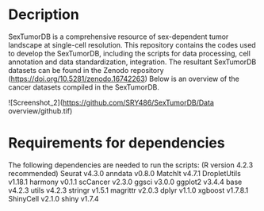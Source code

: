 # Decription
SexTumorDB is a comprehensive resource of sex-dependent tumor landscape at single-cell resolution. This repository contains the codes used to develop the SexTumorDB, including the scripts for data processing, cell annotation and data standardization, integration. 
The resultant SexTumorDB datasets can be found in the Zenodo repository (https://doi.org/10.5281/zenodo.16742263)
Below is an overview of the cancer datasets compiled in the SexTumorDB.

![Screenshot_2](https://github.com/SRY486/SexTumorDB/Data overview/github.tif)

# Requirements for dependencies
The following dependencies are needed to run the scripts: (R version 4.2.3 recommended)
Seurat	v4.3.0
anndata	v0.8.0
MatchIt	v4.7.1
DropletUtils	v1.18.1
harmony	v0.1.1
scCancer	v2.3.0
ggsci	v3.0.0
ggplot2	v3.4.4
base	v4.2.3
utils	v4.2.3
stringr	v1.5.1
magrittr	v2.0.3
dplyr	v1.1.0
xgboost	v1.7.8.1
ShinyCell	v2.1.0
shiny	v1.7.4
